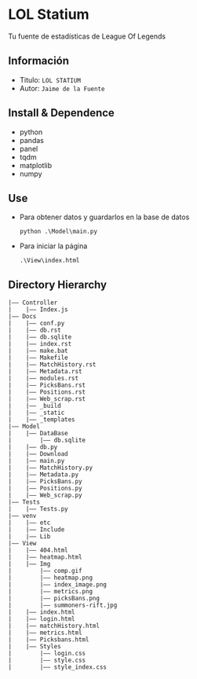 LOL Statium
===
Tu fuente de estadísticas de League Of Legends
## Información
- Titulo:  `LOL STATIUM`
- Autor:  `Jaime de la Fuente`

## Install & Dependence
- python
- pandas
- panel
- tqdm
- matplotlib
- numpy

## Use
- Para obtener datos y guardarlos en la base de datos
  ```
  python .\Model\main.py
  ```
- Para iniciar la página
  ```
  .\View\index.html
  ```

## Directory Hierarchy
```
|—— Controller
|    |—— Index.js
|—— Docs
|    |—— conf.py
|    |—— db.rst
|    |—— db.sqlite
|    |—— index.rst
|    |—— make.bat
|    |—— Makefile
|    |—— MatchHistory.rst
|    |—— Metadata.rst
|    |—— modules.rst
|    |—— PicksBans.rst
|    |—— Positions.rst
|    |—— Web_scrap.rst
|    |—— _build
|    |—— _static
|    |—— _templates
|—— Model
|    |—— DataBase
|        |—— db.sqlite
|    |—— db.py
|    |—— Download
|    |—— main.py
|    |—— MatchHistory.py
|    |—— Metadata.py
|    |—— PicksBans.py
|    |—— Positions.py
|    |—— Web_scrap.py
|—— Tests
|    |—— Tests.py
|—— venv
|    |—— etc
|    |—— Include
|    |—— Lib
|—— View
|    |—— 404.html
|    |—— heatmap.html
|    |—— Img
|        |—— comp.gif
|        |—— heatmap.png
|        |—— index_image.png
|        |—— metrics.png
|        |—— picksBans.png
|        |—— summoners-rift.jpg
|    |—— index.html
|    |—— login.html
|    |—— matchHistory.html
|    |—— metrics.html
|    |—— Picksbans.html
|    |—— Styles
|        |—— login.css
|        |—— style.css
|        |—— style_index.css
```